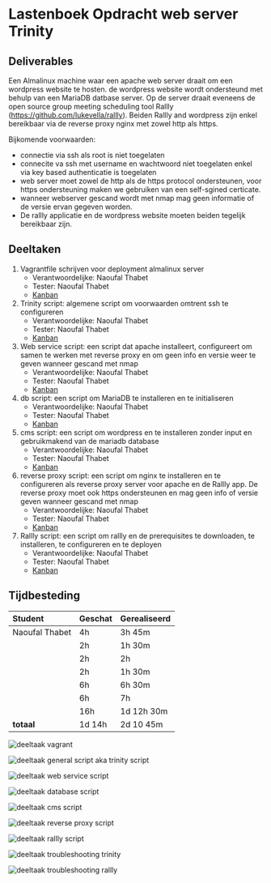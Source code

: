 # Lastenboek Opdracht web server Trinity

## Deliverables

Een Almalinux machine waar een apache web server draait om een wordpress website te hosten. de wordpress website wordt ondersteund met behulp van een MariaDB datbase server. Op de server draait eveneens de open source group meeting scheduling tool Rallly (https://github.com/lukevella/rallly). Beiden Rallly and wordpress zijn enkel bereikbaar via de reverse proxy nginx met zowel http als https.

Bijkomende voorwaarden:
* connectie via ssh als root is niet toegelaten
* connecite va ssh met username en wachtwoord niet toegelaten enkel via key based authenticatie is toegelaten
* web server moet zowel de http als de https protocol ondersteunen, voor https ondersteuning maken we gebruiken van een self-sgined certicate.
* wanneer webserver gescand wordt met nmap mag geen informatie of de versie ervan gegeven worden.
* De rallly applicatie en de wordpress website moeten beiden tegelijk bereikbaar zijn.

## Deeltaken


1. Vagrantfile schrijven voor deployment almalinux server
    - Verantwoordelijke: Naoufal Thabet
    - Tester: Naoufal Thabet
    - [Kanban](https://sep-2223-t01.atlassian.net/browse/SEP2223T01-59)
2. Trinity script: algemene script om voorwaarden omtrent ssh te configureren
    - Verantwoordelijke: Naoufal Thabet
    - Tester: Naoufal Thabet
    - [Kanban](https://sep-2223-t01.atlassian.net/browse/SEP2223T01-98)
3. Web service script: een script dat apache installeert, configureert om samen te werken met reverse proxy en om geen info en versie weer te geven wanneer gescand met nmap
    - Verantwoordelijke: Naoufal Thabet
    - Tester: Naoufal Thabet
    - [Kanban](https://sep-2223-t01.atlassian.net/browse/SEP2223T01-59)
4. db script: een script om MariaDB te installeren en te initialiseren
    - Verantwoordelijke: Naoufal Thabet
    - Tester: Naoufal Thabet
    - [Kanban](https://sep-2223-t01.atlassian.net/browse/SEP2223T01-59)
5. cms script: een script om wordpress en te installeren zonder input en gebruikmakend van de mariadb database
    - Verantwoordelijke: Naoufal Thabet
    - Tester: Naoufal Thabet
    - [Kanban](https://sep-2223-t01.atlassian.net/browse/SEP2223T01-59)
6. reverse proxy script: een script om nginx te installeren en te configureren als reverse proxy server voor apache en de Rallly app. De reverse proxy moet ook https ondersteunen en mag geen info of versie geven wanneer gescand met nmap 
    - Verantwoordelijke: Naoufal Thabet
    - Tester: Naoufal Thabet
    - [Kanban](https://sep-2223-t01.atlassian.net/browse/SEP2223T01-59)
7. Rallly script: een script om rallly en de prerequisites te downloaden, te installeren, te configureren en te deployen
    - Verantwoordelijke: Naoufal Thabet
    - Tester: Naoufal Thabet
    - [Kanban](https://sep-2223-t01.atlassian.net/browse/SEP2223T01-59)

## Tijdbesteding

| Student             | Geschat | Gerealiseerd |
| :------------------ | :------ | :----------- |
| Naoufal Thabet      | 4h      |  3h 45m      |
|                     | 2h      |  1h 30m      |
|                     | 2h      |  2h          |
|                     | 2h      |  1h 30m      |
|                     | 6h      |  6h 30m      |
|                     | 6h      |  7h          |
|                     | 16h     |  1d 12h 30m  |
| **totaal**          | 1d 14h  |  2d 10 45m   |


![deeltaak vagrant](screenshots%20lastenboek%20trinity/vagrant.PNG)

![deeltaak general script aka trinity script](screenshots%20lastenboek%20trinity/general%20script.PNG)

![deeltaak web service script](screenshots%20lastenboek%20trinity/web%20script.PNG)

![deeltaak database script](screenshots%20lastenboek%20trinity/db%20script.PNG)

![deeltaak cms script](screenshots%20lastenboek%20trinity/cms.PNG)

![deeltaak reverse proxy script](screenshots%20lastenboek%20trinity/reverse%20proxy.PNG)

![deeltaak rallly script](screenshots%20lastenboek%20trinity/rallly.PNG)

![deeltaak troubleshooting trinity](screenshots%20lastenboek%20trinity/troubleshooting%20trinity.PNG)

![deeltaak troubleshooting rallly](screenshots%20lastenboek%20trinity/troubleshooting%20rallly.PNG)